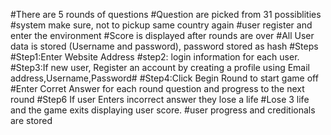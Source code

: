 #There are 5 rounds of questions
#Question are picked from 31 possiblities
#system make sure, not to pickup same country again
#user register and enter the environment 
#Score is displayed after rounds are over
#All User data is stored (Username and password), password stored as hash
#Steps
#Step1:Enter Website Address
#step2: login information for each user.
#Step3:If new user, Register an account by creating a profile using Email address,Username,Password#
#Step4:Click Begin Round to start game off
#Enter Corret Answer for each round question and progress to the next round
#Step6 If user Enters incorrect answer they lose a life
#Lose 3 life and the game exits displaying user score.
#user progress and creditionals are stored 



